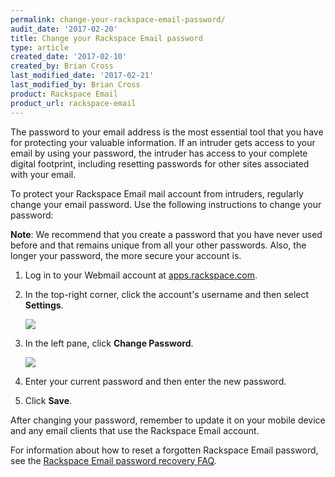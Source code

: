 ```yaml
---
permalink: change-your-rackspace-email-password/
audit_date: '2017-02-20'
title: Change your Rackspace Email password
type: article
created_date: '2017-02-10'
created_by: Brian Cross
last_modified_date: '2017-02-21'
last_modified_by: Brian Cross
product: Rackspace Email
product_url: rackspace-email
---
```

The password to your email address is the most essential tool that you have for protecting your valuable information. If an intruder gets access to your email by using your password, the intruder has access to your complete digital footprint, including resetting passwords for other sites associated with your email.

To protect your Rackspace Email mail account from intruders, regularly change your email password. Use the following instructions to change your password:

**Note**: We recommend that you create a password that you have never used before and that remains unique from all your other passwords. Also, the longer your password, the more secure your account is.

1. Log in to your Webmail account at [apps.rackspace.com](https://apps.rackspace.com).

2. In the top-right corner, click the account's username and then select **Settings**.

     <img src="{% asset_path rackspace-email/change-your-rackspace-email-password/step2b.png %}"/>

3. In the left pane, click **Change Password**.

     <img src="{% asset_path rackspace-email/change-your-rackspace-email-password/step3.png %}"/>

4. Enter your current password and then enter the new password.

5. Click **Save**.

After changing your password, remember to update it on your mobile device and any email clients that use the Rackspace Email account.

For information about how to reset a forgotten Rackspace Email password, see the [Rackspace Email password recovery FAQ](https://support.rackspace.com/how-to/rackspace-email-password-recovery-faq/).
